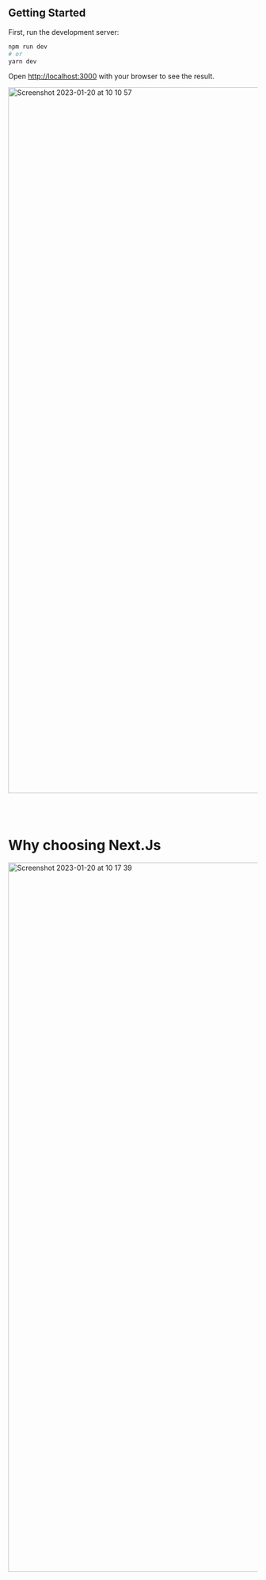 ## Getting Started

First, run the development server:

```bash
npm run dev
# or
yarn dev
```

Open [http://localhost:3000](http://localhost:3000) with your browser to see the result.

<img width="1427" alt="Screenshot 2023-01-20 at 10 10 57" src="https://user-images.githubusercontent.com/89834824/213658202-f336becf-1319-4261-8262-924de2366782.png">

<br><br>

# Why choosing Next.Js

<img width="1434" alt="Screenshot 2023-01-20 at 10 17 39" src="https://user-images.githubusercontent.com/89834824/213659782-c0592972-a2fb-4bd3-bf66-93a8a58ff578.png">
